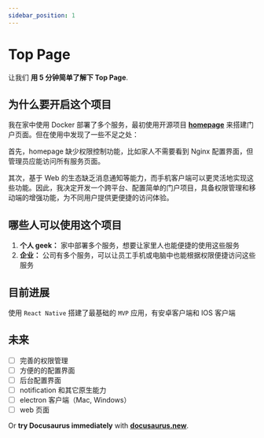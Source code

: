 ```yaml
---
sidebar_position: 1
---
```


# Top Page

让我们 **用 5 分钟简单了解下 Top Page**.

## 为什么要开启这个项目

我在家中使用 Docker 部署了多个服务，最初使用开源项目 **[homepage](https://github.com/gethomepage/homepage)** 来搭建门户页面。但在使用中发现了一些不足之处：

首先，homepage 缺少权限控制功能，比如家人不需要看到 Nginx 配置界面，但管理员应能访问所有服务页面。

其次，基于 Web 的生态缺乏消息通知等能力，而手机客户端可以更灵活地实现这些功能。因此，我决定开发一个跨平台、配置简单的门户项目，具备权限管理和移动端的增强功能，为不同用户提供更便捷的访问体验。

## 哪些人可以使用这个项目

1. **个人 geek：** 家中部署多个服务，想要让家里人也能便捷的使用这些服务
2. **企业：** 公司有多个服务，可以让员工手机或电脑中也能根据权限便捷访问这些服务

## 目前进展

使用 `React Native` 搭建了最基础的 `MVP` 应用，有安卓客户端和 IOS 客户端

## 未来

- [ ] 完善的权限管理
- [ ] 方便的的配置界面
- [ ] 后台配置界面
- [ ] notification 和其它原生能力
- [ ] electron 客户端（Mac, Windows）
- [ ] web 页面

Or **try Docusaurus immediately** with **[docusaurus.new](https://docusaurus.new)**.
